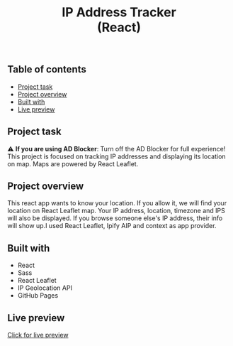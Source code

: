 <h1 align="center">
  IP Address Tracker <br/> 
  (React)
</h1>
<br>

## Table of contents

- [Project task](#project-task)
- [Project overview](#project-overview)
- [Built with](#built-with)
- [Live preview](#live-preview)

## Project task

:warning: **If you are using AD Blocker**: Turn off the AD Blocker for full experience!
This project is focused on tracking IP addresses and displaying its location on map. Maps are powered by React Leaflet.

## Project overview

This react app wants to know your location. If you allow it, we will find your location on React Leaflet map. Your IP address, location, timezone and IPS will also be displayed. If you browse someone else's IP address, their info will show up.I used React Leaflet, Ipify AIP and context as app provider.

## Built with

- React
- Sass
- React Leaflet
- IP Geolocation API
- GitHub Pages

## Live preview

[Click for live preview](https://jeko10.github.io/IP-Address-Tracker/)
